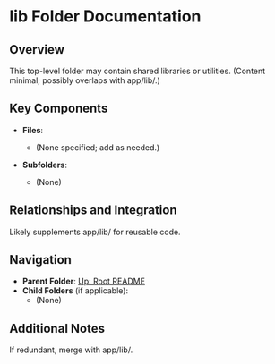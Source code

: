 # lib Folder Documentation

## Overview
This top-level folder may contain shared libraries or utilities. (Content minimal; possibly overlaps with app/lib/.)

## Key Components
- **Files**:
  - (None specified; add as needed.)

- **Subfolders**:
  - (None)

## Relationships and Integration
Likely supplements app/lib/ for reusable code.

## Navigation
- **Parent Folder**: [Up: Root README](../README.md)
- **Child Folders** (if applicable): 
  - (None)

## Additional Notes
If redundant, merge with app/lib/.

